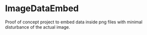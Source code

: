 # ImageDataEmbed
Proof of concept project to embed data inside png files with minimal disturbance of the actual image.
